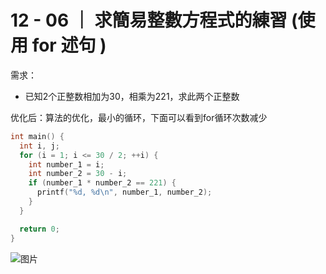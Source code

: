 # 12 - 06 ｜ 求簡易整數方程式的練習 (使用 for 述句 )

需求：
- 已知2个正整数相加为30，相乘为221，求此两个正整数


优化后：算法的优化，最小的循环，下面可以看到for循环次数减少
```c++
int main() {
  int i, j;
  for (i = 1; i <= 30 / 2; ++i) {
    int number_1 = i;
    int number_2 = 30 - i;
    if (number_1 * number_2 == 221) {
      printf("%d, %d\n", number_1, number_2);
    }
  }

  return 0;
}
```

![图片](pics//pic-1.jpg)
